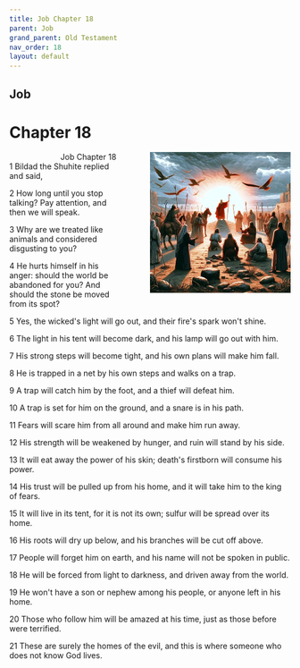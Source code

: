 ```yaml
---
title: Job Chapter 18
parent: Job
grand_parent: Old Testament
nav_order: 18
layout: default
---
```


## Job

# Chapter 18

<div style="clear: both; text-align: right;">
    <div style="max-width: 50%; height: auto; float: right; margin: 0 0 10px 10px; padding-left: 10%;">
        <img src="/assets/Image/Job/500/18.jpg" alt="Job Chapter 18" class="chapter-image">
    </div>
    <figcaption style="font-size: 14px; text-align: right;">Job Chapter 18</figcaption>
</div>
1 Bildad the Shuhite replied and said,

2 How long until you stop talking? Pay attention, and then we will speak.

3 Why are we treated like animals and considered disgusting to you?

4 He hurts himself in his anger: should the world be abandoned for you? And should the stone be moved from its spot?

5 Yes, the wicked's light will go out, and their fire's spark won't shine.

6 The light in his tent will become dark, and his lamp will go out with him.

7 His strong steps will become tight, and his own plans will make him fall.

8 He is trapped in a net by his own steps and walks on a trap.

9 A trap will catch him by the foot, and a thief will defeat him.

10 A trap is set for him on the ground, and a snare is in his path.

11 Fears will scare him from all around and make him run away.

12 His strength will be weakened by hunger, and ruin will stand by his side.

13 It will eat away the power of his skin; death's firstborn will consume his power.

14 His trust will be pulled up from his home, and it will take him to the king of fears.

15 It will live in its tent, for it is not its own; sulfur will be spread over its home.

16 His roots will dry up below, and his branches will be cut off above.

17 People will forget him on earth, and his name will not be spoken in public.

18 He will be forced from light to darkness, and driven away from the world.

19 He won't have a son or nephew among his people, or anyone left in his home.

20 Those who follow him will be amazed at his time, just as those before were terrified.

21 These are surely the homes of the evil, and this is where someone who does not know God lives.


